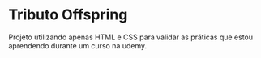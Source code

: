 # Tributo Offspring


Projeto utilizando apenas HTML e CSS para validar as práticas que estou aprendendo durante um curso na udemy.
